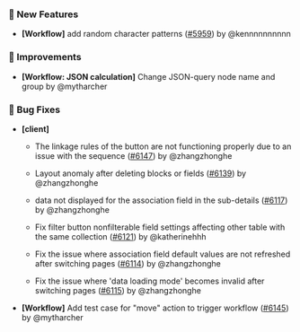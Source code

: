 ### 🎉 New Features

- **[Workflow]** add random character patterns ([#5959](https://github.com/nocobase/nocobase/pull/5959)) by @kennnnnnnnnn

### 🚀 Improvements

- **[Workflow: JSON calculation]** Change JSON-query node name and group by @mytharcher

### 🐛 Bug Fixes

- **[client]**
  - The linkage rules of the button are not functioning properly due to an issue with the sequence ([#6147](https://github.com/nocobase/nocobase/pull/6147)) by @zhangzhonghe

  - Layout anomaly after deleting blocks or fields ([#6139](https://github.com/nocobase/nocobase/pull/6139)) by @zhangzhonghe

  - data not displayed for the association field in the sub-details ([#6117](https://github.com/nocobase/nocobase/pull/6117)) by @zhangzhonghe

  - Fix filter button nonfilterable field settings affecting other table with the same collection ([#6121](https://github.com/nocobase/nocobase/pull/6121)) by @katherinehhh

  - Fix the issue where association field default values are not refreshed after switching pages ([#6114](https://github.com/nocobase/nocobase/pull/6114)) by @zhangzhonghe

  - Fix the issue where 'data loading mode' becomes invalid after switching pages ([#6115](https://github.com/nocobase/nocobase/pull/6115)) by @zhangzhonghe

- **[Workflow]** Add test case for "move" action to trigger workflow ([#6145](https://github.com/nocobase/nocobase/pull/6145)) by @mytharcher

